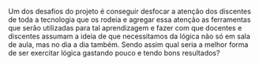 <p>
Um dos desafios do projeto é conseguir desfocar a atenção dos discentes de toda a tecnologia que os rodeia e agregar essa atenção as ferramentas que serão utilizadas para tal aprendizagem e fazer com que docentes e discentes assumam a ideia de que necessitamos da lógica não só em sala de aula, mas no dia a dia também. Sendo assim
qual seria a melhor forma de ser exercitar lógica gastando pouco e tendo bons
resultados?
</p>
